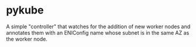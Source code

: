 # pykube
A simple "controller" that watches for the addition of new worker nodes and annotates them with an ENIConfig name whose subnet is in the same AZ as the worker node.  
